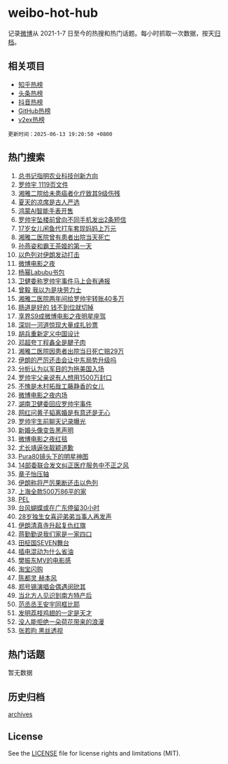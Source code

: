 # weibo-hot-hub

记录[微博](https://www.weibo.com)从 2021-1-7 日至今的热搜和热门话题。每小时抓取一次数据，按天[归档](archives)。

## 相关项目

- [知乎热榜](https://github.com/snaildev/zhihu-hot-hub)
- [头条热榜](https://github.com/snaildev/toutiao-hot-hub)
- [抖音热榜](https://github.com/snaildev/douyin-hot-hub)
- [GitHub热榜](https://github.com/snaildev/github-hot-hub)
- [v2ex热榜](https://github.com/snaildev/v2ex-hot-hub)


`更新时间：2025-06-13 19:20:50 +0800`

## 热门搜索

1. [总书记指明农业科技创新方向](https://m.weibo.cn/search?containerid=100103type%3D1%26t%3D10%26q%3D%23%E6%80%BB%E4%B9%A6%E8%AE%B0%E6%8C%87%E6%98%8E%E5%86%9C%E4%B8%9A%E7%A7%91%E6%8A%80%E5%88%9B%E6%96%B0%E6%96%B9%E5%90%91%23&stream_entry_id=51&isnewpage=1&extparam=seat%3D1%26dgr%3D0%26cate%3D10103%26q%3D%2523%25E6%2580%25BB%25E4%25B9%25A6%25E8%25AE%25B0%25E6%258C%2587%25E6%2598%258E%25E5%2586%259C%25E4%25B8%259A%25E7%25A7%2591%25E6%258A%2580%25E5%2588%259B%25E6%2596%25B0%25E6%2596%25B9%25E5%2590%2591%2523%26pos%3D0%26filter_type%3Drealtimehot%26stream_entry_id%3D51%26c_type%3D51%26display_time%3D1749813649%26pre_seqid%3D17498136490960106599822)
1. [罗帅宇 1119页文件](https://m.weibo.cn/search?containerid=100103type%3D1%26t%3D10%26q%3D%23%E7%BD%97%E5%B8%85%E5%AE%87+1119%E9%A1%B5%E6%96%87%E4%BB%B6%23&stream_entry_id=31&isnewpage=1&extparam=seat%3D1%26dgr%3D0%26filter_type%3Drealtimehot%26c_type%3D31%26flag%3D4%26pos%3D0%26band_rank%3D1%26lcate%3D5001%26realpos%3D1%26cate%3D5001%26stream_entry_id%3D31%26q%3D%2523%25E7%25BD%2597%25E5%25B8%2585%25E5%25AE%2587%25201119%25E9%25A1%25B5%25E6%2596%2587%25E4%25BB%25B6%2523%26display_time%3D1749813649%26pre_seqid%3D17498136490960106599822)
1. [湘雅二院给未患癌者化疗致其9级伤残](https://m.weibo.cn/search?containerid=100103type%3D1%26t%3D10%26q%3D%23%E6%B9%98%E9%9B%85%E4%BA%8C%E9%99%A2%E7%BB%99%E6%9C%AA%E6%82%A3%E7%99%8C%E8%80%85%E5%8C%96%E7%96%97%E8%87%B4%E5%85%B69%E7%BA%A7%E4%BC%A4%E6%AE%8B%23&stream_entry_id=31&isnewpage=1&extparam=seat%3D1%26dgr%3D0%26filter_type%3Drealtimehot%26c_type%3D31%26flag%3D1%26pos%3D1%26band_rank%3D2%26lcate%3D5001%26realpos%3D2%26cate%3D5001%26stream_entry_id%3D31%26q%3D%2523%25E6%25B9%2598%25E9%259B%2585%25E4%25BA%258C%25E9%2599%25A2%25E7%25BB%2599%25E6%259C%25AA%25E6%2582%25A3%25E7%2599%258C%25E8%2580%2585%25E5%258C%2596%25E7%2596%2597%25E8%2587%25B4%25E5%2585%25B69%25E7%25BA%25A7%25E4%25BC%25A4%25E6%25AE%258B%2523%26display_time%3D1749813649%26pre_seqid%3D17498136490960106599822)
1. [夏天的凉席是古人严选](https://m.weibo.cn/search?containerid=100103type%3D1%26t%3D10%26q%3D%23%E5%A4%8F%E5%A4%A9%E7%9A%84%E5%87%89%E5%B8%AD%E6%98%AF%E5%8F%A4%E4%BA%BA%E4%B8%A5%E9%80%89%23&stream_entry_id=31&isnewpage=1&extparam=seat%3D1%26dgr%3D0%26filter_type%3Drealtimehot%26c_type%3D31%26flag%3D0%26pos%3D2%26band_rank%3D3%26lcate%3D5001%26realpos%3D3%26cate%3D5001%26stream_entry_id%3D31%26q%3D%2523%25E5%25A4%258F%25E5%25A4%25A9%25E7%259A%2584%25E5%2587%2589%25E5%25B8%25AD%25E6%2598%25AF%25E5%258F%25A4%25E4%25BA%25BA%25E4%25B8%25A5%25E9%2580%2589%2523%26display_time%3D1749813649%26pre_seqid%3D17498136490960106599822)
1. [鸿蒙AI智能手表开售](https://m.weibo.cn/search?containerid=100103type%3D1%26t%3D10%26q%3D%23%E9%B8%BF%E8%92%99AI%E6%99%BA%E8%83%BD%E6%89%8B%E8%A1%A8%E5%BC%80%E5%94%AE%23&stream_entry_id=31&isnewpage=1&extparam=seat%3D1%26dgr%3D0%26adid%3D289861%26filter_type%3Drealtimehot%26topic_ad%3D1%26c_type%3D31%26pos%3D3%26band_rank%3D4%26lcate%3D5001%26stream_entry_id%3D31%26cate%3D5001%26is_ad_pos%3D1%26q%3D%2523%25E9%25B8%25BF%25E8%2592%2599AI%25E6%2599%25BA%25E8%2583%25BD%25E6%2589%258B%25E8%25A1%25A8%25E5%25BC%2580%25E5%2594%25AE%2523%26display_time%3D1749813649%26pre_seqid%3D17498136490960106599822)
1. [罗帅宇坠楼前曾向不同手机发出2条短信](https://m.weibo.cn/search?containerid=100103type%3D1%26t%3D10%26q%3D%23%E7%BD%97%E5%B8%85%E5%AE%87%E5%9D%A0%E6%A5%BC%E5%89%8D%E6%9B%BE%E5%90%91%E4%B8%8D%E5%90%8C%E6%89%8B%E6%9C%BA%E5%8F%91%E5%87%BA2%E6%9D%A1%E7%9F%AD%E4%BF%A1%23&stream_entry_id=31&isnewpage=1&extparam=seat%3D1%26dgr%3D0%26filter_type%3Drealtimehot%26c_type%3D31%26flag%3D16%26pos%3D4%26band_rank%3D4%26lcate%3D5001%26realpos%3D4%26cate%3D5001%26stream_entry_id%3D31%26q%3D%2523%25E7%25BD%2597%25E5%25B8%2585%25E5%25AE%2587%25E5%259D%25A0%25E6%25A5%25BC%25E5%2589%258D%25E6%259B%25BE%25E5%2590%2591%25E4%25B8%258D%25E5%2590%258C%25E6%2589%258B%25E6%259C%25BA%25E5%258F%2591%25E5%2587%25BA2%25E6%259D%25A1%25E7%259F%25AD%25E4%25BF%25A1%2523%26display_time%3D1749813649%26pre_seqid%3D17498136490960106599822)
1. [17岁女儿闲鱼代打车套现妈妈上万元](https://m.weibo.cn/search?containerid=100103type%3D1%26t%3D10%26q%3D%2317%E5%B2%81%E5%A5%B3%E5%84%BF%E9%97%B2%E9%B1%BC%E4%BB%A3%E6%89%93%E8%BD%A6%E5%A5%97%E7%8E%B0%E5%A6%88%E5%A6%88%E4%B8%8A%E4%B8%87%E5%85%83%23&stream_entry_id=31&isnewpage=1&extparam=seat%3D1%26dgr%3D0%26filter_type%3Drealtimehot%26c_type%3D31%26flag%3D0%26pos%3D5%26band_rank%3D5%26lcate%3D5001%26realpos%3D5%26cate%3D5001%26stream_entry_id%3D31%26q%3D%252317%25E5%25B2%2581%25E5%25A5%25B3%25E5%2584%25BF%25E9%2597%25B2%25E9%25B1%25BC%25E4%25BB%25A3%25E6%2589%2593%25E8%25BD%25A6%25E5%25A5%2597%25E7%258E%25B0%25E5%25A6%2588%25E5%25A6%2588%25E4%25B8%258A%25E4%25B8%2587%25E5%2585%2583%2523%26display_time%3D1749813649%26pre_seqid%3D17498136490960106599822)
1. [湘雅二医院曾有患者出院当天死亡](https://m.weibo.cn/search?containerid=100103type%3D1%26t%3D10%26q%3D%23%E6%B9%98%E9%9B%85%E4%BA%8C%E5%8C%BB%E9%99%A2%E6%9B%BE%E6%9C%89%E6%82%A3%E8%80%85%E5%87%BA%E9%99%A2%E5%BD%93%E5%A4%A9%E6%AD%BB%E4%BA%A1%23&stream_entry_id=31&isnewpage=1&extparam=seat%3D1%26dgr%3D0%26filter_type%3Drealtimehot%26c_type%3D31%26flag%3D1%26pos%3D6%26band_rank%3D6%26lcate%3D5001%26realpos%3D6%26cate%3D5001%26stream_entry_id%3D31%26q%3D%2523%25E6%25B9%2598%25E9%259B%2585%25E4%25BA%258C%25E5%258C%25BB%25E9%2599%25A2%25E6%259B%25BE%25E6%259C%2589%25E6%2582%25A3%25E8%2580%2585%25E5%2587%25BA%25E9%2599%25A2%25E5%25BD%2593%25E5%25A4%25A9%25E6%25AD%25BB%25E4%25BA%25A1%2523%26display_time%3D1749813649%26pre_seqid%3D17498136490960106599822)
1. [孙燕姿和霸王茶姬的第一天](https://m.weibo.cn/search?containerid=100103type%3D1%26t%3D10%26q%3D%23%E5%AD%99%E7%87%95%E5%A7%BF%E5%92%8C%E9%9C%B8%E7%8E%8B%E8%8C%B6%E5%A7%AC%E7%9A%84%E7%AC%AC%E4%B8%80%E5%A4%A9%23&stream_entry_id=31&isnewpage=1&extparam=seat%3D1%26dgr%3D0%26adid%3D289982%26filter_type%3Drealtimehot%26topic_ad%3D1%26c_type%3D31%26pos%3D7%26band_rank%3D7%26lcate%3D5001%26stream_entry_id%3D31%26cate%3D5001%26is_ad_pos%3D1%26q%3D%2523%25E5%25AD%2599%25E7%2587%2595%25E5%25A7%25BF%25E5%2592%258C%25E9%259C%25B8%25E7%258E%258B%25E8%258C%25B6%25E5%25A7%25AC%25E7%259A%2584%25E7%25AC%25AC%25E4%25B8%2580%25E5%25A4%25A9%2523%26display_time%3D1749813649%26pre_seqid%3D17498136490960106599822)
1. [以色列对伊朗发动打击](https://m.weibo.cn/search?containerid=100103type%3D1%26t%3D10%26q%3D%23%E4%BB%A5%E8%89%B2%E5%88%97%E5%AF%B9%E4%BC%8A%E6%9C%97%E5%8F%91%E5%8A%A8%E6%89%93%E5%87%BB%23&stream_entry_id=31&isnewpage=1&extparam=seat%3D1%26dgr%3D0%26filter_type%3Drealtimehot%26c_type%3D31%26flag%3D16%26pos%3D8%26band_rank%3D7%26lcate%3D5001%26realpos%3D7%26cate%3D5001%26stream_entry_id%3D31%26q%3D%2523%25E4%25BB%25A5%25E8%2589%25B2%25E5%2588%2597%25E5%25AF%25B9%25E4%25BC%258A%25E6%259C%2597%25E5%258F%2591%25E5%258A%25A8%25E6%2589%2593%25E5%2587%25BB%2523%26display_time%3D1749813649%26pre_seqid%3D17498136490960106599822)
1. [微博电影之夜](https://m.weibo.cn/search?containerid=100103type%3D1%26t%3D10%26q%3D%E5%BE%AE%E5%8D%9A%E7%94%B5%E5%BD%B1%E4%B9%8B%E5%A4%9C&stream_entry_id=31&isnewpage=1&extparam=seat%3D1%26dgr%3D0%26filter_type%3Drealtimehot%26c_type%3D31%26flag%3D1%26pos%3D9%26band_rank%3D8%26lcate%3D5001%26realpos%3D8%26cate%3D5001%26stream_entry_id%3D31%26q%3D%25E5%25BE%25AE%25E5%258D%259A%25E7%2594%25B5%25E5%25BD%25B1%25E4%25B9%258B%25E5%25A4%259C%26display_time%3D1749813649%26pre_seqid%3D17498136490960106599822)
1. [杨幂Labubu书包](https://m.weibo.cn/search?containerid=100103type%3D1%26t%3D10%26q%3D%23%E6%9D%A8%E5%B9%82Labubu%E4%B9%A6%E5%8C%85%23&stream_entry_id=31&isnewpage=1&extparam=seat%3D1%26dgr%3D0%26filter_type%3Drealtimehot%26c_type%3D31%26flag%3D2%26pos%3D10%26band_rank%3D9%26lcate%3D5001%26realpos%3D9%26cate%3D5001%26stream_entry_id%3D31%26q%3D%2523%25E6%259D%25A8%25E5%25B9%2582Labubu%25E4%25B9%25A6%25E5%258C%2585%2523%26display_time%3D1749813649%26pre_seqid%3D17498136490960106599822)
1. [卫健委称罗帅宇事件马上会有通报](https://m.weibo.cn/search?containerid=100103type%3D1%26t%3D10%26q%3D%23%E5%8D%AB%E5%81%A5%E5%A7%94%E7%A7%B0%E7%BD%97%E5%B8%85%E5%AE%87%E4%BA%8B%E4%BB%B6%E9%A9%AC%E4%B8%8A%E4%BC%9A%E6%9C%89%E9%80%9A%E6%8A%A5%23&stream_entry_id=31&isnewpage=1&extparam=seat%3D1%26dgr%3D0%26filter_type%3Drealtimehot%26c_type%3D31%26flag%3D1%26pos%3D11%26band_rank%3D10%26lcate%3D5001%26realpos%3D10%26cate%3D5001%26stream_entry_id%3D31%26q%3D%2523%25E5%258D%25AB%25E5%2581%25A5%25E5%25A7%2594%25E7%25A7%25B0%25E7%25BD%2597%25E5%25B8%2585%25E5%25AE%2587%25E4%25BA%258B%25E4%25BB%25B6%25E9%25A9%25AC%25E4%25B8%258A%25E4%25BC%259A%25E6%259C%2589%25E9%2580%259A%25E6%258A%25A5%2523%26display_time%3D1749813649%26pre_seqid%3D17498136490960106599822)
1. [曾毅 我以为是块劳力士](https://m.weibo.cn/search?containerid=100103type%3D1%26t%3D10%26q%3D%E6%9B%BE%E6%AF%85+%E6%88%91%E4%BB%A5%E4%B8%BA%E6%98%AF%E5%9D%97%E5%8A%B3%E5%8A%9B%E5%A3%AB&stream_entry_id=31&isnewpage=1&extparam=seat%3D1%26dgr%3D0%26filter_type%3Drealtimehot%26c_type%3D31%26flag%3D2%26pos%3D12%26band_rank%3D11%26lcate%3D5001%26realpos%3D11%26cate%3D5001%26stream_entry_id%3D31%26q%3D%25E6%259B%25BE%25E6%25AF%2585%2520%25E6%2588%2591%25E4%25BB%25A5%25E4%25B8%25BA%25E6%2598%25AF%25E5%259D%2597%25E5%258A%25B3%25E5%258A%259B%25E5%25A3%25AB%26display_time%3D1749813649%26pre_seqid%3D17498136490960106599822)
1. [湘雅二医院两年间给罗帅宇转账40多万](https://m.weibo.cn/search?containerid=100103type%3D1%26t%3D10%26q%3D%23%E6%B9%98%E9%9B%85%E4%BA%8C%E5%8C%BB%E9%99%A2%E4%B8%A4%E5%B9%B4%E9%97%B4%E7%BB%99%E7%BD%97%E5%B8%85%E5%AE%87%E8%BD%AC%E8%B4%A640%E5%A4%9A%E4%B8%87%23&stream_entry_id=31&isnewpage=1&extparam=seat%3D1%26dgr%3D0%26filter_type%3Drealtimehot%26c_type%3D31%26flag%3D2%26pos%3D13%26band_rank%3D12%26lcate%3D5001%26realpos%3D12%26cate%3D5001%26stream_entry_id%3D31%26q%3D%2523%25E6%25B9%2598%25E9%259B%2585%25E4%25BA%258C%25E5%258C%25BB%25E9%2599%25A2%25E4%25B8%25A4%25E5%25B9%25B4%25E9%2597%25B4%25E7%25BB%2599%25E7%25BD%2597%25E5%25B8%2585%25E5%25AE%2587%25E8%25BD%25AC%25E8%25B4%25A640%25E5%25A4%259A%25E4%25B8%2587%2523%26display_time%3D1749813649%26pre_seqid%3D17498136490960106599822)
1. [肠道是好的 钱不到位就切掉](https://m.weibo.cn/search?containerid=100103type%3D1%26t%3D10%26q%3D%E8%82%A0%E9%81%93%E6%98%AF%E5%A5%BD%E7%9A%84+%E9%92%B1%E4%B8%8D%E5%88%B0%E4%BD%8D%E5%B0%B1%E5%88%87%E6%8E%89&stream_entry_id=31&isnewpage=1&extparam=seat%3D1%26dgr%3D0%26filter_type%3Drealtimehot%26c_type%3D31%26flag%3D2%26pos%3D14%26band_rank%3D13%26lcate%3D5001%26realpos%3D13%26cate%3D5001%26stream_entry_id%3D31%26q%3D%25E8%2582%25A0%25E9%2581%2593%25E6%2598%25AF%25E5%25A5%25BD%25E7%259A%2584%2520%25E9%2592%25B1%25E4%25B8%258D%25E5%2588%25B0%25E4%25BD%258D%25E5%25B0%25B1%25E5%2588%2587%25E6%258E%2589%26display_time%3D1749813649%26pre_seqid%3D17498136490960106599822)
1. [享界S9成微博电影之夜明星座驾](https://m.weibo.cn/search?containerid=100103type%3D1%26t%3D10%26q%3D%23%E4%BA%AB%E7%95%8CS9%E6%88%90%E5%BE%AE%E5%8D%9A%E7%94%B5%E5%BD%B1%E4%B9%8B%E5%A4%9C%E6%98%8E%E6%98%9F%E5%BA%A7%E9%A9%BE%23&stream_entry_id=31&isnewpage=1&extparam=seat%3D1%26dgr%3D0%26filter_type%3Drealtimehot%26c_type%3D31%26flag%3D1%26pos%3D15%26band_rank%3D14%26lcate%3D5001%26realpos%3D14%26cate%3D5001%26stream_entry_id%3D31%26q%3D%2523%25E4%25BA%25AB%25E7%2595%258CS9%25E6%2588%2590%25E5%25BE%25AE%25E5%258D%259A%25E7%2594%25B5%25E5%25BD%25B1%25E4%25B9%258B%25E5%25A4%259C%25E6%2598%258E%25E6%2598%259F%25E5%25BA%25A7%25E9%25A9%25BE%2523%26display_time%3D1749813649%26pre_seqid%3D17498136490960106599822)
1. [深圳一河道惊现大量成扎钞票](https://m.weibo.cn/search?containerid=100103type%3D1%26t%3D10%26q%3D%23%E6%B7%B1%E5%9C%B3%E4%B8%80%E6%B2%B3%E9%81%93%E6%83%8A%E7%8E%B0%E5%A4%A7%E9%87%8F%E6%88%90%E6%89%8E%E9%92%9E%E7%A5%A8%23&stream_entry_id=31&isnewpage=1&extparam=seat%3D1%26dgr%3D0%26filter_type%3Drealtimehot%26c_type%3D31%26flag%3D1%26pos%3D16%26band_rank%3D15%26lcate%3D5001%26realpos%3D15%26cate%3D5001%26stream_entry_id%3D31%26q%3D%2523%25E6%25B7%25B1%25E5%259C%25B3%25E4%25B8%2580%25E6%25B2%25B3%25E9%2581%2593%25E6%2583%258A%25E7%258E%25B0%25E5%25A4%25A7%25E9%2587%258F%25E6%2588%2590%25E6%2589%258E%25E9%2592%259E%25E7%25A5%25A8%2523%26display_time%3D1749813649%26pre_seqid%3D17498136490960106599822)
1. [胡兵重新定义中国设计](https://m.weibo.cn/search?containerid=100103type%3D1%26t%3D10%26q%3D%23%E8%83%A1%E5%85%B5%E9%87%8D%E6%96%B0%E5%AE%9A%E4%B9%89%E4%B8%AD%E5%9B%BD%E8%AE%BE%E8%AE%A1%23&stream_entry_id=31&isnewpage=1&extparam=seat%3D1%26dgr%3D0%26filter_type%3Drealtimehot%26c_type%3D31%26flag%3D1%26pos%3D17%26band_rank%3D16%26lcate%3D5001%26realpos%3D16%26cate%3D5001%26stream_entry_id%3D31%26q%3D%2523%25E8%2583%25A1%25E5%2585%25B5%25E9%2587%258D%25E6%2596%25B0%25E5%25AE%259A%25E4%25B9%2589%25E4%25B8%25AD%25E5%259B%25BD%25E8%25AE%25BE%25E8%25AE%25A1%2523%26display_time%3D1749813649%26pre_seqid%3D17498136490960106599822)
1. [邓超夸丁程鑫全是腱子肉](https://m.weibo.cn/search?containerid=100103type%3D1%26t%3D10%26q%3D%23%E9%82%93%E8%B6%85%E5%A4%B8%E4%B8%81%E7%A8%8B%E9%91%AB%E5%85%A8%E6%98%AF%E8%85%B1%E5%AD%90%E8%82%89%23&stream_entry_id=31&isnewpage=1&extparam=seat%3D1%26dgr%3D0%26filter_type%3Drealtimehot%26c_type%3D31%26flag%3D1%26pos%3D18%26band_rank%3D17%26lcate%3D5001%26realpos%3D17%26cate%3D5001%26stream_entry_id%3D31%26q%3D%2523%25E9%2582%2593%25E8%25B6%2585%25E5%25A4%25B8%25E4%25B8%2581%25E7%25A8%258B%25E9%2591%25AB%25E5%2585%25A8%25E6%2598%25AF%25E8%2585%25B1%25E5%25AD%2590%25E8%2582%2589%2523%26display_time%3D1749813649%26pre_seqid%3D17498136490960106599822)
1. [湘雅二医院因患者出院当日死亡赔29万](https://m.weibo.cn/search?containerid=100103type%3D1%26t%3D10%26q%3D%23%E6%B9%98%E9%9B%85%E4%BA%8C%E5%8C%BB%E9%99%A2%E5%9B%A0%E6%82%A3%E8%80%85%E5%87%BA%E9%99%A2%E5%BD%93%E6%97%A5%E6%AD%BB%E4%BA%A1%E8%B5%9429%E4%B8%87%23&stream_entry_id=31&isnewpage=1&extparam=seat%3D1%26dgr%3D0%26filter_type%3Drealtimehot%26c_type%3D31%26flag%3D1%26pos%3D19%26band_rank%3D18%26lcate%3D5001%26realpos%3D18%26cate%3D5001%26stream_entry_id%3D31%26q%3D%2523%25E6%25B9%2598%25E9%259B%2585%25E4%25BA%258C%25E5%258C%25BB%25E9%2599%25A2%25E5%259B%25A0%25E6%2582%25A3%25E8%2580%2585%25E5%2587%25BA%25E9%2599%25A2%25E5%25BD%2593%25E6%2597%25A5%25E6%25AD%25BB%25E4%25BA%25A1%25E8%25B5%259429%25E4%25B8%2587%2523%26display_time%3D1749813649%26pre_seqid%3D17498136490960106599822)
1. [伊朗的严厉还击会让中东局势升级吗](https://m.weibo.cn/search?containerid=100103type%3D1%26t%3D10%26q%3D%23%E4%BC%8A%E6%9C%97%E7%9A%84%E4%B8%A5%E5%8E%89%E8%BF%98%E5%87%BB%E4%BC%9A%E8%AE%A9%E4%B8%AD%E4%B8%9C%E5%B1%80%E5%8A%BF%E5%8D%87%E7%BA%A7%E5%90%97%23&stream_entry_id=31&isnewpage=1&extparam=seat%3D1%26dgr%3D0%26is_ai_ask%3D1%26filter_type%3Drealtimehot%26c_type%3D31%26flag%3D1%26pos%3D20%26cate%3D5001%26lcate%3D5001%26realpos%3D19%26band_rank%3D19%26stream_entry_id%3D31%26q%3D%2523%25E4%25BC%258A%25E6%259C%2597%25E7%259A%2584%25E4%25B8%25A5%25E5%258E%2589%25E8%25BF%2598%25E5%2587%25BB%25E4%25BC%259A%25E8%25AE%25A9%25E4%25B8%25AD%25E4%25B8%259C%25E5%25B1%2580%25E5%258A%25BF%25E5%258D%2587%25E7%25BA%25A7%25E5%2590%2597%2523%26display_time%3D1749813649%26pre_seqid%3D17498136490960106599822)
1. [分析认为以军目的为拖美国入场](https://m.weibo.cn/search?containerid=100103type%3D1%26t%3D10%26q%3D%23%E5%88%86%E6%9E%90%E8%AE%A4%E4%B8%BA%E4%BB%A5%E5%86%9B%E7%9B%AE%E7%9A%84%E4%B8%BA%E6%8B%96%E7%BE%8E%E5%9B%BD%E5%85%A5%E5%9C%BA%23&stream_entry_id=31&isnewpage=1&extparam=seat%3D1%26dgr%3D0%26filter_type%3Drealtimehot%26c_type%3D31%26flag%3D1%26pos%3D21%26band_rank%3D20%26lcate%3D5001%26realpos%3D20%26cate%3D5001%26stream_entry_id%3D31%26q%3D%2523%25E5%2588%2586%25E6%259E%2590%25E8%25AE%25A4%25E4%25B8%25BA%25E4%25BB%25A5%25E5%2586%259B%25E7%259B%25AE%25E7%259A%2584%25E4%25B8%25BA%25E6%258B%2596%25E7%25BE%258E%25E5%259B%25BD%25E5%2585%25A5%25E5%259C%25BA%2523%26display_time%3D1749813649%26pre_seqid%3D17498136490960106599822)
1. [罗帅宇父亲说有人想用1500万封口](https://m.weibo.cn/search?containerid=100103type%3D1%26t%3D10%26q%3D%23%E7%BD%97%E5%B8%85%E5%AE%87%E7%88%B6%E4%BA%B2%E8%AF%B4%E6%9C%89%E4%BA%BA%E6%83%B3%E7%94%A81500%E4%B8%87%E5%B0%81%E5%8F%A3%23&stream_entry_id=31&isnewpage=1&extparam=seat%3D1%26dgr%3D0%26filter_type%3Drealtimehot%26c_type%3D31%26flag%3D0%26pos%3D22%26band_rank%3D21%26lcate%3D5001%26realpos%3D21%26cate%3D5001%26stream_entry_id%3D31%26q%3D%2523%25E7%25BD%2597%25E5%25B8%2585%25E5%25AE%2587%25E7%2588%25B6%25E4%25BA%25B2%25E8%25AF%25B4%25E6%259C%2589%25E4%25BA%25BA%25E6%2583%25B3%25E7%2594%25A81500%25E4%25B8%2587%25E5%25B0%2581%25E5%258F%25A3%2523%26display_time%3D1749813649%26pre_seqid%3D17498136490960106599822)
1. [不愧是木村拓哉工藤静香的女儿](https://m.weibo.cn/search?containerid=100103type%3D1%26t%3D10%26q%3D%E4%B8%8D%E6%84%A7%E6%98%AF%E6%9C%A8%E6%9D%91%E6%8B%93%E5%93%89%E5%B7%A5%E8%97%A4%E9%9D%99%E9%A6%99%E7%9A%84%E5%A5%B3%E5%84%BF&stream_entry_id=31&isnewpage=1&extparam=seat%3D1%26dgr%3D0%26filter_type%3Drealtimehot%26c_type%3D31%26flag%3D0%26pos%3D23%26band_rank%3D22%26lcate%3D5001%26realpos%3D22%26cate%3D5001%26stream_entry_id%3D31%26q%3D%25E4%25B8%258D%25E6%2584%25A7%25E6%2598%25AF%25E6%259C%25A8%25E6%259D%2591%25E6%258B%2593%25E5%2593%2589%25E5%25B7%25A5%25E8%2597%25A4%25E9%259D%2599%25E9%25A6%2599%25E7%259A%2584%25E5%25A5%25B3%25E5%2584%25BF%26display_time%3D1749813649%26pre_seqid%3D17498136490960106599822)
1. [微博电影之夜内场](https://m.weibo.cn/search?containerid=100103type%3D1%26t%3D10%26q%3D%E5%BE%AE%E5%8D%9A%E7%94%B5%E5%BD%B1%E4%B9%8B%E5%A4%9C%E5%86%85%E5%9C%BA&stream_entry_id=31&isnewpage=1&extparam=seat%3D1%26dgr%3D0%26filter_type%3Drealtimehot%26c_type%3D31%26flag%3D1%26pos%3D24%26band_rank%3D23%26lcate%3D5001%26realpos%3D23%26cate%3D5001%26stream_entry_id%3D31%26q%3D%25E5%25BE%25AE%25E5%258D%259A%25E7%2594%25B5%25E5%25BD%25B1%25E4%25B9%258B%25E5%25A4%259C%25E5%2586%2585%25E5%259C%25BA%26display_time%3D1749813649%26pre_seqid%3D17498136490960106599822)
1. [湖南卫健委回应罗帅宇事件](https://m.weibo.cn/search?containerid=100103type%3D1%26t%3D10%26q%3D%23%E6%B9%96%E5%8D%97%E5%8D%AB%E5%81%A5%E5%A7%94%E5%9B%9E%E5%BA%94%E7%BD%97%E5%B8%85%E5%AE%87%E4%BA%8B%E4%BB%B6%23&stream_entry_id=31&isnewpage=1&extparam=seat%3D1%26dgr%3D0%26filter_type%3Drealtimehot%26c_type%3D31%26flag%3D2%26pos%3D25%26band_rank%3D24%26lcate%3D5001%26realpos%3D24%26cate%3D5001%26stream_entry_id%3D31%26q%3D%2523%25E6%25B9%2596%25E5%258D%2597%25E5%258D%25AB%25E5%2581%25A5%25E5%25A7%2594%25E5%259B%259E%25E5%25BA%2594%25E7%25BD%2597%25E5%25B8%2585%25E5%25AE%2587%25E4%25BA%258B%25E4%25BB%25B6%2523%26display_time%3D1749813649%26pre_seqid%3D17498136490960106599822)
1. [网红问黄子韬离婚是有意还是无心](https://m.weibo.cn/search?containerid=100103type%3D1%26t%3D10%26q%3D%23%E7%BD%91%E7%BA%A2%E9%97%AE%E9%BB%84%E5%AD%90%E9%9F%AC%E7%A6%BB%E5%A9%9A%E6%98%AF%E6%9C%89%E6%84%8F%E8%BF%98%E6%98%AF%E6%97%A0%E5%BF%83%23&stream_entry_id=31&isnewpage=1&extparam=seat%3D1%26dgr%3D0%26filter_type%3Drealtimehot%26c_type%3D31%26flag%3D0%26pos%3D26%26band_rank%3D25%26lcate%3D5001%26realpos%3D25%26cate%3D5001%26stream_entry_id%3D31%26q%3D%2523%25E7%25BD%2591%25E7%25BA%25A2%25E9%2597%25AE%25E9%25BB%2584%25E5%25AD%2590%25E9%259F%25AC%25E7%25A6%25BB%25E5%25A9%259A%25E6%2598%25AF%25E6%259C%2589%25E6%2584%258F%25E8%25BF%2598%25E6%2598%25AF%25E6%2597%25A0%25E5%25BF%2583%2523%26display_time%3D1749813649%26pre_seqid%3D17498136490960106599822)
1. [罗帅宇生前聊天记录曝光](https://m.weibo.cn/search?containerid=100103type%3D1%26t%3D10%26q%3D%23%E7%BD%97%E5%B8%85%E5%AE%87%E7%94%9F%E5%89%8D%E8%81%8A%E5%A4%A9%E8%AE%B0%E5%BD%95%E6%9B%9D%E5%85%89%23&stream_entry_id=31&isnewpage=1&extparam=seat%3D1%26dgr%3D0%26filter_type%3Drealtimehot%26c_type%3D31%26flag%3D0%26pos%3D27%26band_rank%3D26%26lcate%3D5001%26realpos%3D26%26cate%3D5001%26stream_entry_id%3D31%26q%3D%2523%25E7%25BD%2597%25E5%25B8%2585%25E5%25AE%2587%25E7%2594%259F%25E5%2589%258D%25E8%2581%258A%25E5%25A4%25A9%25E8%25AE%25B0%25E5%25BD%2595%25E6%259B%259D%25E5%2585%2589%2523%26display_time%3D1749813649%26pre_seqid%3D17498136490960106599822)
1. [新婚头像变告黑声明](https://m.weibo.cn/search?containerid=100103type%3D1%26t%3D10%26q%3D%E6%96%B0%E5%A9%9A%E5%A4%B4%E5%83%8F%E5%8F%98%E5%91%8A%E9%BB%91%E5%A3%B0%E6%98%8E&stream_entry_id=31&isnewpage=1&extparam=seat%3D1%26dgr%3D0%26filter_type%3Drealtimehot%26c_type%3D31%26flag%3D1%26pos%3D28%26band_rank%3D27%26lcate%3D5001%26realpos%3D27%26cate%3D5001%26stream_entry_id%3D31%26q%3D%25E6%2596%25B0%25E5%25A9%259A%25E5%25A4%25B4%25E5%2583%258F%25E5%258F%2598%25E5%2591%258A%25E9%25BB%2591%25E5%25A3%25B0%25E6%2598%258E%26display_time%3D1749813649%26pre_seqid%3D17498136490960106599822)
1. [微博电影之夜红毯](https://m.weibo.cn/search?containerid=100103type%3D1%26t%3D10%26q%3D%E5%BE%AE%E5%8D%9A%E7%94%B5%E5%BD%B1%E4%B9%8B%E5%A4%9C%E7%BA%A2%E6%AF%AF&stream_entry_id=31&isnewpage=1&extparam=seat%3D1%26dgr%3D0%26filter_type%3Drealtimehot%26c_type%3D31%26flag%3D0%26pos%3D29%26band_rank%3D28%26lcate%3D5001%26realpos%3D28%26cate%3D5001%26stream_entry_id%3D31%26q%3D%25E5%25BE%25AE%25E5%258D%259A%25E7%2594%25B5%25E5%25BD%25B1%25E4%25B9%258B%25E5%25A4%259C%25E7%25BA%25A2%25E6%25AF%25AF%26display_time%3D1749813649%26pre_seqid%3D17498136490960106599822)
1. [尤长靖逼张靓颖道歉](https://m.weibo.cn/search?containerid=100103type%3D1%26t%3D10%26q%3D%E5%B0%A4%E9%95%BF%E9%9D%96%E9%80%BC%E5%BC%A0%E9%9D%93%E9%A2%96%E9%81%93%E6%AD%89&stream_entry_id=31&isnewpage=1&extparam=seat%3D1%26dgr%3D0%26filter_type%3Drealtimehot%26c_type%3D31%26flag%3D1%26pos%3D30%26band_rank%3D29%26lcate%3D5001%26realpos%3D29%26cate%3D5001%26stream_entry_id%3D31%26q%3D%25E5%25B0%25A4%25E9%2595%25BF%25E9%259D%2596%25E9%2580%25BC%25E5%25BC%25A0%25E9%259D%2593%25E9%25A2%2596%25E9%2581%2593%25E6%25AD%2589%26display_time%3D1749813649%26pre_seqid%3D17498136490960106599822)
1. [Pura80镜头下的明星神图](https://m.weibo.cn/search?containerid=100103type%3D1%26t%3D10%26q%3D%23Pura80%E9%95%9C%E5%A4%B4%E4%B8%8B%E7%9A%84%E6%98%8E%E6%98%9F%E7%A5%9E%E5%9B%BE%23&stream_entry_id=31&isnewpage=1&extparam=seat%3D1%26dgr%3D0%26filter_type%3Drealtimehot%26c_type%3D31%26flag%3D1%26pos%3D31%26band_rank%3D30%26lcate%3D5001%26realpos%3D30%26cate%3D5001%26stream_entry_id%3D31%26q%3D%2523Pura80%25E9%2595%259C%25E5%25A4%25B4%25E4%25B8%258B%25E7%259A%2584%25E6%2598%258E%25E6%2598%259F%25E7%25A5%259E%25E5%259B%25BE%2523%26display_time%3D1749813649%26pre_seqid%3D17498136490960106599822)
1. [14部委联合发文纠正医疗服务中不正之风](https://m.weibo.cn/search?containerid=100103type%3D1%26t%3D10%26q%3D%2314%E9%83%A8%E5%A7%94%E8%81%94%E5%90%88%E5%8F%91%E6%96%87%E7%BA%A0%E6%AD%A3%E5%8C%BB%E7%96%97%E6%9C%8D%E5%8A%A1%E4%B8%AD%E4%B8%8D%E6%AD%A3%E4%B9%8B%E9%A3%8E%23&stream_entry_id=31&isnewpage=1&extparam=seat%3D1%26dgr%3D0%26filter_type%3Drealtimehot%26c_type%3D31%26flag%3D1%26pos%3D32%26band_rank%3D31%26lcate%3D5001%26realpos%3D31%26cate%3D5001%26stream_entry_id%3D31%26q%3D%252314%25E9%2583%25A8%25E5%25A7%2594%25E8%2581%2594%25E5%2590%2588%25E5%258F%2591%25E6%2596%2587%25E7%25BA%25A0%25E6%25AD%25A3%25E5%258C%25BB%25E7%2596%2597%25E6%259C%258D%25E5%258A%25A1%25E4%25B8%25AD%25E4%25B8%258D%25E6%25AD%25A3%25E4%25B9%258B%25E9%25A3%258E%2523%26display_time%3D1749813649%26pre_seqid%3D17498136490960106599822)
1. [章子怡压轴](https://m.weibo.cn/search?containerid=100103type%3D1%26t%3D10%26q%3D%E7%AB%A0%E5%AD%90%E6%80%A1%E5%8E%8B%E8%BD%B4&stream_entry_id=31&isnewpage=1&extparam=seat%3D1%26dgr%3D0%26filter_type%3Drealtimehot%26c_type%3D31%26flag%3D1%26pos%3D33%26band_rank%3D32%26lcate%3D5001%26realpos%3D32%26cate%3D5001%26stream_entry_id%3D31%26q%3D%25E7%25AB%25A0%25E5%25AD%2590%25E6%2580%25A1%25E5%258E%258B%25E8%25BD%25B4%26display_time%3D1749813649%26pre_seqid%3D17498136490960106599822)
1. [伊朗称将严厉果断还击以色列](https://m.weibo.cn/search?containerid=100103type%3D1%26t%3D10%26q%3D%23%E4%BC%8A%E6%9C%97%E7%A7%B0%E5%B0%86%E4%B8%A5%E5%8E%89%E6%9E%9C%E6%96%AD%E8%BF%98%E5%87%BB%E4%BB%A5%E8%89%B2%E5%88%97%23&stream_entry_id=31&isnewpage=1&extparam=seat%3D1%26dgr%3D0%26filter_type%3Drealtimehot%26c_type%3D31%26flag%3D0%26pos%3D34%26band_rank%3D33%26lcate%3D5001%26realpos%3D33%26cate%3D5001%26stream_entry_id%3D31%26q%3D%2523%25E4%25BC%258A%25E6%259C%2597%25E7%25A7%25B0%25E5%25B0%2586%25E4%25B8%25A5%25E5%258E%2589%25E6%259E%259C%25E6%2596%25AD%25E8%25BF%2598%25E5%2587%25BB%25E4%25BB%25A5%25E8%2589%25B2%25E5%2588%2597%2523%26display_time%3D1749813649%26pre_seqid%3D17498136490960106599822)
1. [上海全款500万86平的家](https://m.weibo.cn/search?containerid=100103type%3D1%26t%3D10%26q%3D%E4%B8%8A%E6%B5%B7%E5%85%A8%E6%AC%BE500%E4%B8%8786%E5%B9%B3%E7%9A%84%E5%AE%B6&stream_entry_id=31&isnewpage=1&extparam=seat%3D1%26dgr%3D0%26filter_type%3Drealtimehot%26c_type%3D31%26flag%3D1%26pos%3D35%26band_rank%3D34%26lcate%3D5001%26realpos%3D34%26cate%3D5001%26stream_entry_id%3D31%26q%3D%25E4%25B8%258A%25E6%25B5%25B7%25E5%2585%25A8%25E6%25AC%25BE500%25E4%25B8%258786%25E5%25B9%25B3%25E7%259A%2584%25E5%25AE%25B6%26display_time%3D1749813649%26pre_seqid%3D17498136490960106599822)
1. [PEL](https://m.weibo.cn/search?containerid=100103type%3D1%26t%3D10%26q%3DPEL&stream_entry_id=31&isnewpage=1&extparam=seat%3D1%26dgr%3D0%26filter_type%3Drealtimehot%26c_type%3D31%26flag%3D1%26pos%3D36%26band_rank%3D35%26lcate%3D5001%26realpos%3D35%26cate%3D5001%26stream_entry_id%3D31%26q%3DPEL%26display_time%3D1749813649%26pre_seqid%3D17498136490960106599822)
1. [台风蝴蝶或在广东停留30小时](https://m.weibo.cn/search?containerid=100103type%3D1%26t%3D10%26q%3D%23%E5%8F%B0%E9%A3%8E%E8%9D%B4%E8%9D%B6%E6%88%96%E5%9C%A8%E5%B9%BF%E4%B8%9C%E5%81%9C%E7%95%9930%E5%B0%8F%E6%97%B6%23&stream_entry_id=31&isnewpage=1&extparam=seat%3D1%26dgr%3D0%26filter_type%3Drealtimehot%26c_type%3D31%26flag%3D1%26pos%3D37%26band_rank%3D36%26lcate%3D5001%26realpos%3D36%26cate%3D5001%26stream_entry_id%3D31%26q%3D%2523%25E5%258F%25B0%25E9%25A3%258E%25E8%259D%25B4%25E8%259D%25B6%25E6%2588%2596%25E5%259C%25A8%25E5%25B9%25BF%25E4%25B8%259C%25E5%2581%259C%25E7%2595%259930%25E5%25B0%258F%25E6%2597%25B6%2523%26display_time%3D1749813649%26pre_seqid%3D17498136490960106599822)
1. [28岁独生女喜迎弟弟当事人再发声](https://m.weibo.cn/search?containerid=100103type%3D1%26t%3D10%26q%3D%2328%E5%B2%81%E7%8B%AC%E7%94%9F%E5%A5%B3%E5%96%9C%E8%BF%8E%E5%BC%9F%E5%BC%9F%E5%BD%93%E4%BA%8B%E4%BA%BA%E5%86%8D%E5%8F%91%E5%A3%B0%23&stream_entry_id=31&isnewpage=1&extparam=seat%3D1%26dgr%3D0%26filter_type%3Drealtimehot%26c_type%3D31%26flag%3D0%26pos%3D38%26band_rank%3D37%26lcate%3D5001%26realpos%3D37%26cate%3D5001%26stream_entry_id%3D31%26q%3D%252328%25E5%25B2%2581%25E7%258B%25AC%25E7%2594%259F%25E5%25A5%25B3%25E5%2596%259C%25E8%25BF%258E%25E5%25BC%259F%25E5%25BC%259F%25E5%25BD%2593%25E4%25BA%258B%25E4%25BA%25BA%25E5%2586%258D%25E5%258F%2591%25E5%25A3%25B0%2523%26display_time%3D1749813649%26pre_seqid%3D17498136490960106599822)
1. [伊朗清真寺升起复仇红旗](https://m.weibo.cn/search?containerid=100103type%3D1%26t%3D10%26q%3D%23%E4%BC%8A%E6%9C%97%E6%B8%85%E7%9C%9F%E5%AF%BA%E5%8D%87%E8%B5%B7%E5%A4%8D%E4%BB%87%E7%BA%A2%E6%97%97%23&stream_entry_id=31&isnewpage=1&extparam=seat%3D1%26dgr%3D0%26filter_type%3Drealtimehot%26c_type%3D31%26flag%3D0%26pos%3D39%26band_rank%3D38%26lcate%3D5001%26realpos%3D38%26cate%3D5001%26stream_entry_id%3D31%26q%3D%2523%25E4%25BC%258A%25E6%259C%2597%25E6%25B8%2585%25E7%259C%259F%25E5%25AF%25BA%25E5%258D%2587%25E8%25B5%25B7%25E5%25A4%258D%25E4%25BB%2587%25E7%25BA%25A2%25E6%2597%2597%2523%26display_time%3D1749813649%26pre_seqid%3D17498136490960106599822)
1. [蒋勤勤说我们家是一家四口](https://m.weibo.cn/search?containerid=100103type%3D1%26t%3D10%26q%3D%E8%92%8B%E5%8B%A4%E5%8B%A4%E8%AF%B4%E6%88%91%E4%BB%AC%E5%AE%B6%E6%98%AF%E4%B8%80%E5%AE%B6%E5%9B%9B%E5%8F%A3&stream_entry_id=31&isnewpage=1&extparam=seat%3D1%26dgr%3D0%26filter_type%3Drealtimehot%26c_type%3D31%26flag%3D1%26pos%3D40%26band_rank%3D39%26lcate%3D5001%26realpos%3D39%26cate%3D5001%26stream_entry_id%3D31%26q%3D%25E8%2592%258B%25E5%258B%25A4%25E5%258B%25A4%25E8%25AF%25B4%25E6%2588%2591%25E4%25BB%25AC%25E5%25AE%25B6%25E6%2598%25AF%25E4%25B8%2580%25E5%25AE%25B6%25E5%259B%259B%25E5%258F%25A3%26display_time%3D1749813649%26pre_seqid%3D17498136490960106599822)
1. [田柾国SEVEN舞台](https://m.weibo.cn/search?containerid=100103type%3D1%26t%3D10%26q%3D%E7%94%B0%E6%9F%BE%E5%9B%BDSEVEN%E8%88%9E%E5%8F%B0&stream_entry_id=31&isnewpage=1&extparam=seat%3D1%26dgr%3D0%26filter_type%3Drealtimehot%26c_type%3D31%26flag%3D1%26pos%3D41%26band_rank%3D40%26lcate%3D5001%26realpos%3D40%26cate%3D5001%26stream_entry_id%3D31%26q%3D%25E7%2594%25B0%25E6%259F%25BE%25E5%259B%25BDSEVEN%25E8%2588%259E%25E5%258F%25B0%26display_time%3D1749813649%26pre_seqid%3D17498136490960106599822)
1. [插电混动为什么省油](https://m.weibo.cn/search?containerid=100103type%3D1%26t%3D10%26q%3D%E6%8F%92%E7%94%B5%E6%B7%B7%E5%8A%A8%E4%B8%BA%E4%BB%80%E4%B9%88%E7%9C%81%E6%B2%B9&stream_entry_id=31&isnewpage=1&extparam=seat%3D1%26dgr%3D0%26is_ai_ask%3D1%26filter_type%3Drealtimehot%26c_type%3D31%26flag%3D1%26pos%3D42%26cate%3D5001%26lcate%3D5001%26realpos%3D41%26band_rank%3D41%26stream_entry_id%3D31%26q%3D%25E6%258F%2592%25E7%2594%25B5%25E6%25B7%25B7%25E5%258A%25A8%25E4%25B8%25BA%25E4%25BB%2580%25E4%25B9%2588%25E7%259C%2581%25E6%25B2%25B9%26display_time%3D1749813649%26pre_seqid%3D17498136490960106599822)
1. [樊振东MV的电影感](https://m.weibo.cn/search?containerid=100103type%3D1%26t%3D10%26q%3D%23%E6%A8%8A%E6%8C%AF%E4%B8%9CMV%E7%9A%84%E7%94%B5%E5%BD%B1%E6%84%9F%23&stream_entry_id=31&isnewpage=1&extparam=seat%3D1%26dgr%3D0%26filter_type%3Drealtimehot%26c_type%3D31%26flag%3D1%26pos%3D43%26band_rank%3D42%26lcate%3D5001%26realpos%3D42%26cate%3D5001%26stream_entry_id%3D31%26q%3D%2523%25E6%25A8%258A%25E6%258C%25AF%25E4%25B8%259CMV%25E7%259A%2584%25E7%2594%25B5%25E5%25BD%25B1%25E6%2584%259F%2523%26display_time%3D1749813649%26pre_seqid%3D17498136490960106599822)
1. [淘宝闪购](https://m.weibo.cn/search?containerid=100103type%3D1%26t%3D10%26q%3D%E6%B7%98%E5%AE%9D%E9%97%AA%E8%B4%AD&stream_entry_id=31&isnewpage=1&extparam=seat%3D1%26dgr%3D0%26filter_type%3Drealtimehot%26c_type%3D31%26flag%3D1%26pos%3D44%26band_rank%3D43%26lcate%3D5001%26realpos%3D43%26cate%3D5001%26stream_entry_id%3D31%26q%3D%25E6%25B7%2598%25E5%25AE%259D%25E9%2597%25AA%25E8%25B4%25AD%26display_time%3D1749813649%26pre_seqid%3D17498136490960106599822)
1. [陈都灵 赫本风](https://m.weibo.cn/search?containerid=100103type%3D1%26t%3D10%26q%3D%E9%99%88%E9%83%BD%E7%81%B5+%E8%B5%AB%E6%9C%AC%E9%A3%8E&stream_entry_id=31&isnewpage=1&extparam=seat%3D1%26dgr%3D0%26filter_type%3Drealtimehot%26c_type%3D31%26flag%3D0%26pos%3D45%26band_rank%3D44%26lcate%3D5001%26realpos%3D44%26cate%3D5001%26stream_entry_id%3D31%26q%3D%25E9%2599%2588%25E9%2583%25BD%25E7%2581%25B5%2520%25E8%25B5%25AB%25E6%259C%25AC%25E9%25A3%258E%26display_time%3D1749813649%26pre_seqid%3D17498136490960106599822)
1. [郑号锡演唱会偶遇闵玧其](https://m.weibo.cn/search?containerid=100103type%3D1%26t%3D10%26q%3D%E9%83%91%E5%8F%B7%E9%94%A1%E6%BC%94%E5%94%B1%E4%BC%9A%E5%81%B6%E9%81%87%E9%97%B5%E7%8E%A7%E5%85%B6&stream_entry_id=31&isnewpage=1&extparam=seat%3D1%26dgr%3D0%26filter_type%3Drealtimehot%26c_type%3D31%26flag%3D1%26pos%3D46%26band_rank%3D45%26lcate%3D5001%26realpos%3D45%26cate%3D5001%26stream_entry_id%3D31%26q%3D%25E9%2583%2591%25E5%258F%25B7%25E9%2594%25A1%25E6%25BC%2594%25E5%2594%25B1%25E4%25BC%259A%25E5%2581%25B6%25E9%2581%2587%25E9%2597%25B5%25E7%258E%25A7%25E5%2585%25B6%26display_time%3D1749813649%26pre_seqid%3D17498136490960106599822)
1. [当北方人见识到南方特产后](https://m.weibo.cn/search?containerid=100103type%3D1%26t%3D10%26q%3D%E5%BD%93%E5%8C%97%E6%96%B9%E4%BA%BA%E8%A7%81%E8%AF%86%E5%88%B0%E5%8D%97%E6%96%B9%E7%89%B9%E4%BA%A7%E5%90%8E&stream_entry_id=31&isnewpage=1&extparam=seat%3D1%26dgr%3D0%26filter_type%3Drealtimehot%26c_type%3D31%26flag%3D1%26pos%3D47%26band_rank%3D46%26lcate%3D5001%26realpos%3D46%26cate%3D5001%26stream_entry_id%3D31%26q%3D%25E5%25BD%2593%25E5%258C%2597%25E6%2596%25B9%25E4%25BA%25BA%25E8%25A7%2581%25E8%25AF%2586%25E5%2588%25B0%25E5%258D%2597%25E6%2596%25B9%25E7%2589%25B9%25E4%25BA%25A7%25E5%2590%258E%26display_time%3D1749813649%26pre_seqid%3D17498136490960106599822)
1. [范丞丞王安宇同框比耶](https://m.weibo.cn/search?containerid=100103type%3D1%26t%3D10%26q%3D%23%E8%8C%83%E4%B8%9E%E4%B8%9E%E7%8E%8B%E5%AE%89%E5%AE%87%E5%90%8C%E6%A1%86%E6%AF%94%E8%80%B6%23&stream_entry_id=31&isnewpage=1&extparam=seat%3D1%26dgr%3D0%26filter_type%3Drealtimehot%26c_type%3D31%26flag%3D1%26pos%3D48%26band_rank%3D47%26lcate%3D5001%26realpos%3D47%26cate%3D5001%26stream_entry_id%3D31%26q%3D%2523%25E8%258C%2583%25E4%25B8%259E%25E4%25B8%259E%25E7%258E%258B%25E5%25AE%2589%25E5%25AE%2587%25E5%2590%258C%25E6%25A1%2586%25E6%25AF%2594%25E8%2580%25B6%2523%26display_time%3D1749813649%26pre_seqid%3D17498136490960106599822)
1. [发明荔枝鸡翅的一定是天才](https://m.weibo.cn/search?containerid=100103type%3D1%26t%3D10%26q%3D%23%E5%8F%91%E6%98%8E%E8%8D%94%E6%9E%9D%E9%B8%A1%E7%BF%85%E7%9A%84%E4%B8%80%E5%AE%9A%E6%98%AF%E5%A4%A9%E6%89%8D%23&stream_entry_id=31&isnewpage=1&extparam=seat%3D1%26dgr%3D0%26filter_type%3Drealtimehot%26c_type%3D31%26flag%3D1%26pos%3D49%26band_rank%3D48%26lcate%3D5001%26realpos%3D48%26cate%3D5001%26stream_entry_id%3D31%26q%3D%2523%25E5%258F%2591%25E6%2598%258E%25E8%258D%2594%25E6%259E%259D%25E9%25B8%25A1%25E7%25BF%2585%25E7%259A%2584%25E4%25B8%2580%25E5%25AE%259A%25E6%2598%25AF%25E5%25A4%25A9%25E6%2589%258D%2523%26display_time%3D1749813649%26pre_seqid%3D17498136490960106599822)
1. [没人能拒绝一朵荷花带来的浪漫](https://m.weibo.cn/search?containerid=100103type%3D1%26t%3D10%26q%3D%E6%B2%A1%E4%BA%BA%E8%83%BD%E6%8B%92%E7%BB%9D%E4%B8%80%E6%9C%B5%E8%8D%B7%E8%8A%B1%E5%B8%A6%E6%9D%A5%E7%9A%84%E6%B5%AA%E6%BC%AB&stream_entry_id=31&isnewpage=1&extparam=seat%3D1%26dgr%3D0%26filter_type%3Drealtimehot%26c_type%3D31%26flag%3D1%26pos%3D50%26band_rank%3D49%26lcate%3D5001%26realpos%3D49%26cate%3D5001%26stream_entry_id%3D31%26q%3D%25E6%25B2%25A1%25E4%25BA%25BA%25E8%2583%25BD%25E6%258B%2592%25E7%25BB%259D%25E4%25B8%2580%25E6%259C%25B5%25E8%258D%25B7%25E8%258A%25B1%25E5%25B8%25A6%25E6%259D%25A5%25E7%259A%2584%25E6%25B5%25AA%25E6%25BC%25AB%26display_time%3D1749813649%26pre_seqid%3D17498136490960106599822)
1. [张若昀 黑丝透视](https://m.weibo.cn/search?containerid=100103type%3D1%26t%3D10%26q%3D%E5%BC%A0%E8%8B%A5%E6%98%80+%E9%BB%91%E4%B8%9D%E9%80%8F%E8%A7%86&stream_entry_id=31&isnewpage=1&extparam=seat%3D1%26dgr%3D0%26filter_type%3Drealtimehot%26c_type%3D31%26flag%3D1%26pos%3D51%26band_rank%3D50%26lcate%3D5001%26realpos%3D50%26cate%3D5001%26stream_entry_id%3D31%26q%3D%25E5%25BC%25A0%25E8%258B%25A5%25E6%2598%2580%2520%25E9%25BB%2591%25E4%25B8%259D%25E9%2580%258F%25E8%25A7%2586%26display_time%3D1749813649%26pre_seqid%3D17498136490960106599822)

## 热门话题

暂无数据

## 历史归档

[archives](archives)

## License

See the [LICENSE](LICENSE) file for license rights and limitations (MIT).
